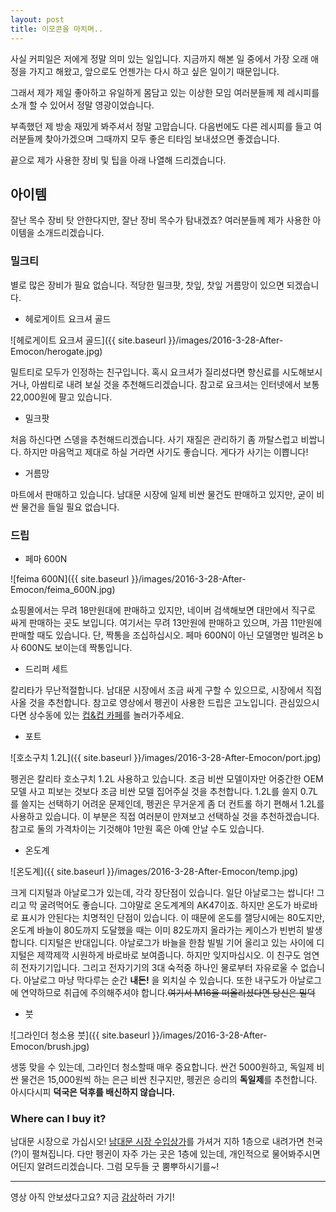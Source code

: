 ```yaml
---
layout: post
title: 이모콘을 마치며..
---
```


사실 커피일은 저에게 정말 의미 있는 일입니다.
지금까지 해본 일 중에서 가장 오래
애정을 가지고 해왔고, 앞으로도 언젠가는
다시 하고 싶은 일이기 때문입니다.

그래서 제가 제일 좋아하고 유일하게 몸담고 있는
이상한 모임 여러분들께 제 레시피를 소개 할 수 있어서
정말 영광이었습니다.

부족했던 제 방송 재밌게 봐주셔서 정말 고맙습니다.
다음번에도 다른 레시피를 들고 여러분들께 찾아가겠으며
그때까지 모두 좋은 티타임 보내셨으면 좋겠습니다.

끝으로 제가 사용한 장비 및 팁을 아래 나열해 드리겠습니다.

## 아이템

잘난 목수 장비 탓 안한다지만, 잘난 장비 목수가 탐내겠죠?
여러분들께 제가 사용한 아이템을 소개드리겠습니다.

### 밀크티

별로 많은 장비가 필요 없습니다. 적당한 밀크팟, 찻잎, 찻잎 거름망이 있으면 되겠습니다.

  * 헤로게이트 요크셔 골드

![헤로게이트 요크셔 골드]({{ site.baseurl }}/images/2016-3-28-After-Emocon/herogate.jpg)

밀트티로 모두가 인정하는 친구입니다. 혹시 요크셔가 질리셨다면 향신료를 시도해보시거나, 아쌈티로 내려 보실 것을 추천해드리겠습니다. 참고로 요크셔는 인터넷에서 보통 22,000원에 팔고 있습니다.

  * 밀크팟

처음 하신다면 스뎅을 추천해드리겠습니다. 사기 재질은 관리하기 좀 까탈스럽고 비쌉니다. 하지만 마음먹고 제대로 하실 거라면 사기도 좋습니다. 게다가 사기는 이쁩니다!

  * 거름망

마트에서 판매하고 있습니다. 남대문 시장에 일제 비싼 물건도 판매하고 있지만, 굳이 비싼 물건을 들일 필요 없습니다.

### 드립

  * 페마 600N

![feima 600N]({{ site.baseurl }}/images/2016-3-28-After-Emocon/feima_600N.jpg)

쇼핑몰에서는 무려 18만원대에 판매하고 있지만, 네이버 검색해보면 대만에서 직구로 싸게 판매하는 곳도 보입니다. 여기서는 무려 13만원에 판매하고 있으며, 가끔 11만원에 판매할 때도 있습니다.
단, 짝통을 조십하십시오. 페마 600N이 아닌 모델명만 빌려온 b사 600N도 보이는데 짝통입니다. 

  * 드리퍼 세트

칼리타가 무난적절합니다. 남대문 시장에서 조금 싸게 구할 수 있으므로, 시장에서 직접 사올 것을 추천합니다. 참고로 영상에서 펭귄이 사용한 드립은 고노입니다. 관심있으시다면 상수동에 있는 [컵&컵 카페](http://goo.gl/Srg4qG)를 놀러가주세요.

  * 포트

![호소구치 1.2L]({{ site.baseurl }}/images/2016-3-28-After-Emocon/port.jpg)

펭귄은 칼리타 호소구치 1.2L 사용하고 있습니다. 조금 비싼 모델이자만 어중간한 OEM모델 사고 피보는 것보다 조금 비싼 모델 집어주실 것을 추천합니다. 1.2L를 쓸지 0.7L를 쓸지는 선택하기 어려운 문제인데, 펭귄은 무거운게 좀 더 컨트롤 하기 편해서 1.2L를 사용하고 있습니다. 이 부분은 직접 여러분이 만져보고 선택하실 것을 추천하겠습니다. 참고로 둘의 가격차이는 기것해야 1만원 혹은 아예 안날 수도 있습니다.

* 온도계

![온도계]({{ site.baseurl }}/images/2016-3-28-After-Emocon/temp.jpg)

크게 디지털과 아날로그가 있는데, 각각 장단점이 있습니다. 일단 아날로그는 쌉니다! 그리고 막 굴려먹어도 좋습니다. 그야말로 온도계계의 AK47이죠. 하지만 온도가 바로바로 표시가 안된다는 치명적인 단점이 있습니다. 이 때문에 온도를 잴당시에는 80도지만, 온도계 바늘이 80도까지 도달했을 때는 이미 82도까지 올라가는 케이스가 빈번히 발생합니다. 디지털은 반대입니다. 아날로그가 바늘을 한참 빌빌 기어 올리고 있는 사이에 디지털은 제깍제깍 시원하게 바로바로 보여줍니다. 하지만 잊지마십시오. 이 친구도 엄연히 전자기기입니다. 그리고 전자기기의 3대 숙적중 하나인 물로부터 자유로울 수 없습니다. 아날로그 마냥 막다루는 순간 **내돈!** 을 외치실 수 있습니다. 또한 내구도가 아날로그에 연약하므로 취급에 주의해주셔야 합니다.~~여기서 M16을 떠올리셨다면 당신은 밀덕~~

* 붓

![그라인더 청소용 붓]({{ site.baseurl }}/images/2016-3-28-After-Emocon/brush.jpg)

생뚱 맞을 수 있는데, 그라인더 청소할때 매우 중요합니다. 싼건 5000원하고, 독일제 비싼 물건은 15,000원씩 하는 은근 비싼 친구지만, 펭귄은 승리의 **독일제**를 추천합니다. 아시다시피 **덕국은 덕후를 배신하지 않습니다.**

### Where can I buy it?

남대문 시장으로 가십시오! [남대문 시장 수입상가](http://map.naver.com/?dlevel=13&pinType=site&pinId=20268375&x=126.9761729&y=37.5598490&enc=b64)를 가셔거 지하 1층으로 내려가면 천국(?)이 펼쳐집니다. 다만 펭귄이 자주 가는 곳은 1층에 있는데, 개인적으로 물어봐주시면 어딘지 알려드리겠습니다. 그럼 모두들 굿 뿜뿌하시기를~!

---
영상 아직 안보셨다고요? 지금 [감상](https://youtu.be/JcXC7RM25qA)하러 가기!
